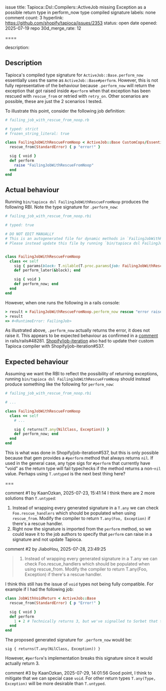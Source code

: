 issue title: Tapioca::Dsl::Compilers::ActiveJob missing Exception as a possible return type in perform_now type compiled signature
labels: none
comment count: 3
hyperlink: https://github.com/shopify/tapioca/issues/2353
status: open
date opened: 2025-07-19
repo 30d_merge_rate: 12

====

description:
## Description

Tapioca's compiled type signature for `ActiveJob::Base.perform_now` essentially uses the same as `ActiveJob::Base#perform`. However, this is not fully representative of the behaviour because `.perform_now` will return the exception that got raised inside `#perform` when that exception has been rescued with `rescue_from` or retried with `retry_on`. Other scenarios are possible, these are just the 2 scenarios I tested.

To illustrate this point, consider the following job definition:

```ruby
# failing_job_with_rescue_from_noop.rb

# typed: strict
# frozen_string_literal: true

class FailingJobWithRescueFromNoop < ActiveJob::Base CustomCops/EssentialsApplicationJob,Rails/ApplicationJob
  rescue_from(StandardError) { p "error!" }

  sig { void }
  def perform
    raise "FailingJobWithRescueFromNoop"
  end
end
```

## Actual behaviour

Running `bin/tapioca dsl FailingJobWithRescueFromNoop` produces the following RBI. Note the type signature for `.perform_now`:

```ruby
# failing_job_with_rescue_from_noop.rbi

# typed: true

# DO NOT EDIT MANUALLY
# This is an autogenerated file for dynamic methods in `FailingJobWithRescueFromNoop`.
# Please instead update this file by running `bin/tapioca dsl FailingJobWithRescueFromNoop`.


class FailingJobWithRescueFromNoop
  class << self
    sig { params(block: T.nilable(T.proc.params(job: FailingJobWithRescueFromNoop).void)).returns(T.any(FailingJobWithRescueFromNoop, FalseClass)) }
    def perform_later(&block); end

    sig { void }
    def perform_now; end
  end
end
```

However, when one runs the following in a rails console:

```ruby
> result = FailingJobWithRescueFromNoop.perform_now rescue "error raised"
> result
=> #<RuntimeError: FailingJob>
```

As illustrated above, `.perform_now` actually returns the error, it does not raise it. This appears to be expected behaviour as confirmed in a [comment](https://github.com/rails/rails/issues/48281#issuecomment-1560437364) in rails/rails#48281. 
[Shopify/job-iteration](https://github.com/Shopify/job-iteration) also had to update their custom Tapioca compiler with Shopify/job-iteration#537.

## Expected behaviour

Assuming we want the RBI to reflect the possibility of returning exceptions, running `bin/tapioca dsl FailingJobWithRescueFromNoop` should instead produce something like the following for `perform_now`:

```ruby
# failing_job_with_rescue_from_noop.rbi

# ...

class FailingJobWithRescueFromNoop
  class << self
    # ...

    sig { returns(T.any(NilClass, Exception)) }
    def perform_now; end
  end
end
```

This is what was done in Shopify/job-iteration#537, but this is only possible because that gem provides a `#perform` method that always returns `nil`. If used in the general case, any type sigs for `#perform` that currently have "void" as the return type will fail typechecks if the method returns a non-`nil` value. Perhaps using `T.untyped` is the next best thing here?

===

comment #1 by KaanOzkan, 2025-07-23, 15:41:14
I think there are 2 more solutions than `T.untyped`:

1. Instead of wrapping every generated signature in a `T.any` we can check `Foo.rescue_handlers` which should be populated when using `rescue_from`. Modify the compiler to return `T.any(Foo, Exception)` if there's a rescue handler.
2. Right now the signature is imported from the `perform` method, so we could leave it to the job authors to specify that `perform` can raise in a signature and not update Tapioca.

comment #2 by JiaboHou, 2025-07-28, 23:49:25
> 1. Instead of wrapping every generated signature in a T.any we can check Foo.rescue_handlers which should be populated when using rescue_from. Modify the compiler to return T.any(Foo, Exception) if there's a rescue handler.

I think this still has the issue of `void` types not being fully compatible. For example if I had the following job:

```ruby
class JobWithVoidReturn < ActiveJob::Base
  rescue_from(StandardError) { p "Error!" }

  sig { void }
  def perform
    1 + 2 # Technically returns 3, but we've signalled to Sorbet that this should be ignored.
  end
end
```

The proposed generated signature for `.perform_now` would be:

```
sig { returns(T.any(NilClass, Exception)) }
```

However, `#perform`'s implementation breaks this signature since it would actually return 3.

comment #3 by KaanOzkan, 2025-07-29, 14:01:56
Good point, I think to mitigate that we can special case `void`. For other return types `T.any(Type, Exception)` will be more desirable than `T.untyped`. 
